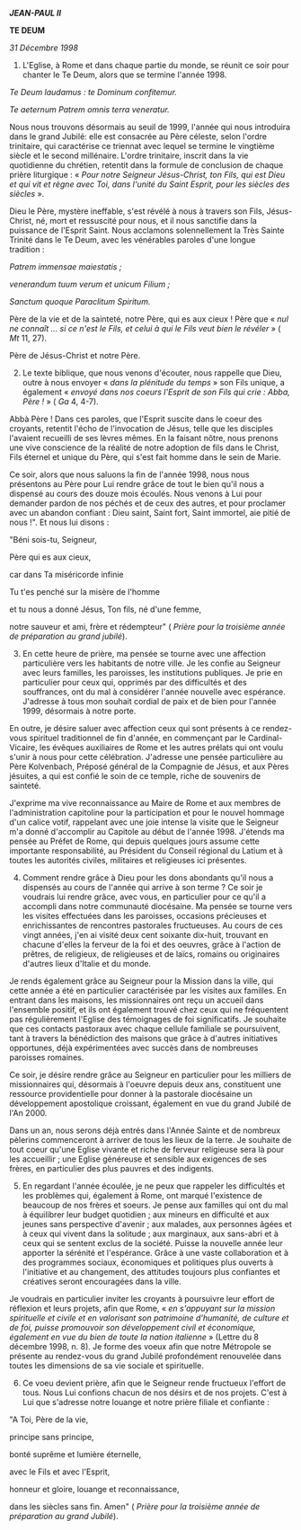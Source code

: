***JEAN-PAUL II***

**TE DEUM**

*31 Décembre 1998*

1. L'Eglise, à Rome et dans chaque partie du monde, se réunit ce soir pour chanter le Te Deum, alors que se termine l'année 1998.

*Te Deum laudamus : te Dominum confitemur.*

*Te aeternum Patrem omnis terra veneratur.*

Nous nous trouvons désormais au seuil de 1999, l'année qui nous introduira dans le grand Jubilé: elle est consacrée au Père céleste, selon l'ordre trinitaire, qui caractérise ce triennat avec lequel se termine le vingtième siècle et le second millénaire. L'ordre trinitaire, inscrit dans la vie quotidienne du chrétien, retentit dans la formule de conclusion de chaque prière liturgique : « *Pour notre Seigneur Jésus-Christ, ton Fils, qui est Dieu et qui vit et règne avec Toi, dans l'unité du Saint Esprit, pour les siècles des siècles* ».

Dieu le Père, mystère ineffable, s'est révélé à nous à travers son Fils, Jésus-Christ, né, mort et ressuscité pour nous, et il nous sanctifie dans la puissance de l'Esprit Saint. Nous acclamons solennellement la Très Sainte Trinité dans le Te Deum, avec les vénérables paroles d'une longue tradition :

*Patrem immensae maiestatis ;*

*venerandum tuum verum et unicum Filium ;*

*Sanctum quoque Paraclitum Spiritum.*

Père de la vie et de la sainteté, notre Père, qui es aux cieux ! Père que « *nul ne connaît ... si ce n'est le Fils, et celui à qui le Fils veut bien le révéler* » ( *Mt* 11, 27).

Père de Jésus-Christ et notre Père.

2. Le texte biblique, que nous venons d'écouter, nous rappelle que Dieu, outre à nous envoyer « *dans la plénitude du temps* » son Fils unique, a également « *envoyé dans nos coeurs l'Esprit de son Fils qui crie : Abba, Père !* » ( *Ga* 4, 4-7).

Abbà Père ! Dans ces paroles, que l'Esprit suscite dans le coeur des croyants, retentit l'écho de l'invocation de Jésus, telle que les disciples l'avaient recueilli de ses lèvres mêmes. En la faisant nôtre, nous prenons une vive conscience de la réalité de notre adoption de fils dans le Christ, Fils éternel et unique du Père, qui s'est fait homme dans le sein de Marie.

Ce soir, alors que nous saluons la fin de l'année 1998, nous nous présentons au Père pour Lui rendre grâce de tout le bien qu'il nous a dispensé au cours des douze mois écoulés. Nous venons à Lui pour demander pardon de nos péchés et de ceux des autres, et pour proclamer avec un abandon confiant : Dieu saint, Saint fort, Saint immortel, aie pitié de nous !". Et nous lui disons :

"Béni sois-tu, Seigneur,

Père qui es aux cieux,

car dans Ta miséricorde infinie

Tu t'es penché sur la misère de l'homme

et tu nous a donné Jésus, Ton fils, né d'une femme,

notre sauveur et ami, frère et rédempteur" ( *Prière pour la troisième année de préparation au grand jubilé*).

3. En cette heure de prière, ma pensée se tourne avec une affection particulière vers les habitants de notre ville. Je les confie au Seigneur avec leurs familles, les paroisses, les institutions publiques. Je prie en particulier pour ceux qui, opprimés par des difficultés et des souffrances, ont du mal à considérer l'année nouvelle avec espérance. J'adresse à tous mon souhait cordial de paix et de bien pour l'année 1999, désormais à notre porte.

En outre, je désire saluer avec affection ceux qui sont présents à ce rendez-vous spirituel traditionnel de fin d'année, en commençant par le Cardinal-Vicaire, les évêques auxiliaires de Rome et les autres prélats qui ont voulu s'unir à nous pour cette célébration. J'adresse une pensée particulière au Père Kolvenbach, Préposé général de la Compagnie de Jésus, et aux Pères jésuites, a qui est confié le soin de ce temple, riche de souvenirs de sainteté.

J'exprime ma vive reconnaissance au Maire de Rome et aux membres de l'administration capitoline pour la participation et pour le nouvel hommage d'un calice votif, rappelant avec une joie intense la visite que le Seigneur m'a donné d'accomplir au Capitole au début de l'année 1998. J'étends ma pensée au Préfet de Rome, qui depuis quelques jours assume cette importante responsabilité, au Président du Conseil régional du Latium et à toutes les autorités civiles, militaires et religieuses ici présentes.

4. Comment rendre grâce à Dieu pour les dons abondants qu'il nous a dispensés au cours de l'année qui arrive à son terme ? Ce soir je voudrais lui rendre grâce, avec vous, en particulier pour ce qu'il a accompli dans notre communauté diocésaine. Ma pensée se tourne vers les visites effectuées dans les paroisses, occasions précieuses et enrichissantes de rencontres pastorales fructueuses. Au cours de ces vingt années, j'en ai visité deux cent soixante dix-huit, trouvant en chacune d'elles la ferveur de la foi et des oeuvres, grâce à l'action de prêtres, de religieux, de religieuses et de laïcs, romains ou originaires d'autres lieux d'Italie et du monde.

Je rends également grâce au Seigneur pour la Mission dans la ville, qui cette année a été en particulier caractérisée par les visites aux familles. En entrant dans les maisons, les missionnaires ont reçu un accueil dans l'ensemble positif, et ils ont également trouvé chez ceux qui ne fréquentent pas régulièrement l'Eglise des témoignages de foi significatifs. Je souhaite que ces contacts pastoraux avec chaque cellule familiale se poursuivent, tant à travers la bénédiction des maisons que grâce à d'autres initiatives opportunes, déjà expérimentées avec succès dans de nombreuses paroisses romaines.

Ce soir, je désire rendre grâce au Seigneur en particulier pour les milliers de missionnaires qui, désormais à l'oeuvre depuis deux ans, constituent une ressource providentielle pour donner à la pastorale diocésaine un développement apostolique croissant, également en vue du grand Jubilé de l'An 2000.

Dans un an, nous serons déjà entrés dans l'Année Sainte et de nombreux pèlerins commenceront à arriver de tous les lieux de la terre. Je souhaite de tout coeur qu'une Eglise vivante et riche de ferveur religieuse sera là pour les accueillir ; une Eglise généreuse et sensible aux exigences de ses frères, en particulier des plus pauvres et des indigents.

5. En regardant l'année écoulée, je ne peux que rappeler les difficultés et les problèmes qui, également à Rome, ont marqué l'existence de beaucoup de nos frères et soeurs. Je pense aux familles qui ont du mal à équilibrer leur budget quotidien ; aux mineurs en difficulté et aux jeunes sans perspective d'avenir ; aux malades, aux personnes âgées et à ceux qui vivent dans la solitude ; aux marginaux, aux sans-abri et à ceux qui se sentent exclus de la société. Puisse la nouvelle année leur apporter la sérénité et l'espérance. Grâce à une vaste collaboration et à des programmes sociaux, économiques et politiques plus ouverts à l'initiative et au changement, des attitudes toujours plus confiantes et créatives seront encouragées dans la ville.

Je voudrais en particulier inviter les croyants à poursuivre leur effort de réflexion et leurs projets, afin que Rome, « *en s'appuyant sur la mission spirituelle et civile et en valorisant son patrimoine d'humanité, de culture et de foi, puisse promouvoir son développement civil et économique, également en vue du bien de toute la nation italienne* » (Lettre du 8 décembre 1998, n. 8). Je forme des voeux afin que notre Métropole se présente au rendez-vous du grand Jubilé profondément renouvelée dans toutes les dimensions de sa vie sociale et spirituelle.

6. Ce voeu devient prière, afin que le Seigneur rende fructueux l'effort de tous. Nous Lui confions chacun de nos désirs et de nos projets. C'est à Lui que s'adresse notre louange et notre prière filiale et confiante :

"A Toi, Père de la vie,

principe sans principe,

bonté suprême et lumière éternelle,

avec le Fils et avec l'Esprit,

honneur et gloire, louange et reconnaissance,

dans les siècles sans fin. Amen" ( *Prière pour la troisième année de préparation au grand Jubilé*).